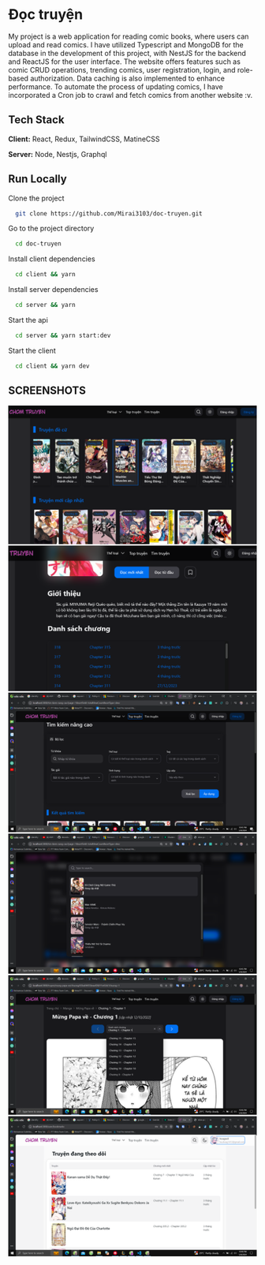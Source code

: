 # Đọc truyện

My project is a web application for reading comic books, where users can upload and read comics. I have utilized Typescript and MongoDB for the database in the development of this project, with NestJS for the backend and ReactJS for the user interface. The website offers features such as comic CRUD operations, trending comics, user registration, login, and role-based authorization. Data caching is also implemented to enhance performance. To automate the process of updating comics, I have incorporated a Cron job to crawl and fetch comics from another website :v.

## Tech Stack

**Client:** React, Redux, TailwindCSS, MatineCSS

**Server:** Node, Nestjs, Graphql

## Run Locally

Clone the project

```bash
  git clone https://github.com/Mirai3103/doc-truyen.git
```

Go to the project directory

```bash
  cd doc-truyen
```

Install client dependencies

```bash
  cd client && yarn
```

Install server dependencies

```bash
  cd server && yarn
```

Start the api

```bash
  cd server && yarn start:dev
```

Start the client

```bash
  cd client && yarn dev
```

## SCREENSHOTS

![App Screenshot](./readme/Screenshot%202024-05-09%20224403.png)
![App Screenshot](./readme/Screenshot%202024-05-09%20224514.png)
![App Screenshot](./readme/Screenshot%202024-05-09%20224549.png)
![App Screenshot](./readme/Screenshot%202024-05-09%20224558.png)
![App Screenshot](./readme/Screenshot%202024-05-09%20224644.png)
![App Screenshot](./readme/Screenshot%202024-05-09%20224814.png)
